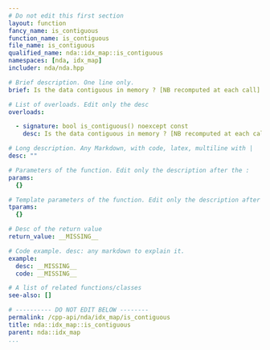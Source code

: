 ```yaml
---
# Do not edit this first section
layout: function
fancy_name: is_contiguous
function_name: is_contiguous
file_name: is_contiguous
qualified_name: nda::idx_map::is_contiguous
namespaces: [nda, idx_map]
includer: nda/nda.hpp

# Brief description. One line only.
brief: Is the data contiguous in memory ? [NB recomputed at each call]

# List of overloads. Edit only the desc
overloads:

  - signature: bool is_contiguous() noexcept const
    desc: Is the data contiguous in memory ? [NB recomputed at each call]

# Long description. Any Markdown, with code, latex, multiline with |
desc: ""

# Parameters of the function. Edit only the description after the :
params:
  {}

# Template parameters of the function. Edit only the description after the :
tparams:
  {}

# Desc of the return value
return_value: __MISSING__

# Code example. desc: any markdown to explain it.
example:
  desc: __MISSING__
  code: __MISSING__

# A list of related functions/classes
see-also: []

# ---------- DO NOT EDIT BELOW --------
permalink: /cpp-api/nda/idx_map/is_contiguous
title: nda::idx_map::is_contiguous
parent: nda::idx_map
...
```




